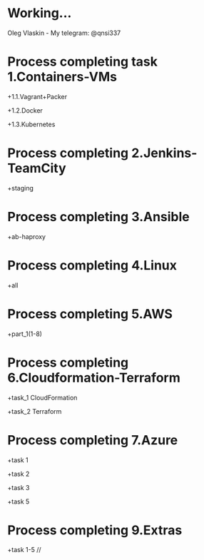 # Working...
Oleg Vlaskin - My telegram: @qnsi337

# Process сompleting task 1.Containers-VMs

+1.1.Vagrant+Packer 

+1.2.Docker 

+1.3.Kubernetes 

# Process сompleting 2.Jenkins-TeamCity

+staging

# Process сompleting 3.Ansible 

+ab-haproxy

# Process сompleting 4.Linux

+all

# Process сompleting 5.AWS

+part_1(1-8)

# Process сompleting 6.Cloudformation-Terraform

+task_1 CloudFormation

+task_2 Terraform

# Process сompleting 7.Azure
+task 1

+task 2

+task 3

+task 5

# Process сompleting 9.Extras

+task 1-5
//
